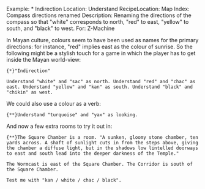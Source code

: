 Example: * Indirection
Location: Understand
RecipeLocation: Map
Index: Compass directions renamed
Description: Renaming the directions of the compass so that "white" corresponds to north, "red" to east, "yellow" to south, and "black" to west.
For: Z-Machine

  
In Mayan culture, colours seem to have been used as names for the primary directions: for instance, "red" implies east as the colour of sunrise. So the following might be a stylish touch for a game in which the player has to get inside the Mayan world-view:

  

``` inform7
{*}"Indirection"

Understand "white" and "sac" as north. Understand "red" and "chac" as east. Understand "yellow" and "kan" as south. Understand "black" and "chikin" as west.
```

  
We could also use a colour as a verb:

  

``` inform7
{**}Understand "turquoise" and "yax" as looking.
```

  
And now a few extra rooms to try it out in:

  

``` inform7
{**}The Square Chamber is a room. "A sunken, gloomy stone chamber, ten yards across. A shaft of sunlight cuts in from the steps above, giving the chamber a diffuse light, but in the shadows low lintelled doorways to east and south lead into the deeper darkness of the Temple."

The Wormcast is east of the Square Chamber. The Corridor is south of the Square Chamber.

Test me with "kan / white / chac / black".
```

